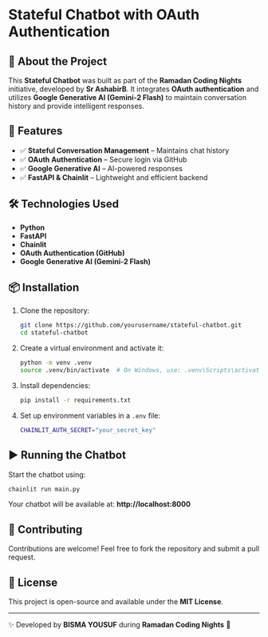 # Stateful Chatbot with OAuth Authentication

## 🌟 About the Project
This **Stateful Chatbot** was built as part of the **Ramadan Coding Nights** initiative, developed by **Sr AshabirB**. It integrates **OAuth authentication** and utilizes **Google Generative AI (Gemini-2 Flash)** to maintain conversation history and provide intelligent responses.

## 🚀 Features
- ✅ **Stateful Conversation Management** – Maintains chat history
- ✅ **OAuth Authentication** – Secure login via GitHub
- ✅ **Google Generative AI** – AI-powered responses
- ✅ **FastAPI & Chainlit** – Lightweight and efficient backend

## 🛠️ Technologies Used
- **Python**
- **FastAPI**
- **Chainlit**
- **OAuth Authentication (GitHub)**
- **Google Generative AI (Gemini-2 Flash)**

## 📦 Installation
1. Clone the repository:
   ```sh
   git clone https://github.com/yourusername/stateful-chatbot.git
   cd stateful-chatbot
   ```

2. Create a virtual environment and activate it:
   ```sh
   python -m venv .venv
   source .venv/bin/activate  # On Windows, use: .venv\Scripts\activate
   ```

3. Install dependencies:
   ```sh
   pip install -r requirements.txt
   ```

4. Set up environment variables in a `.env` file:
   ```sh
   CHAINLIT_AUTH_SECRET="your_secret_key"
   ```

## ▶️ Running the Chatbot
Start the chatbot using:
```sh
chainlit run main.py
```
Your chatbot will be available at: **http://localhost:8000**

## 🤝 Contributing
Contributions are welcome! Feel free to fork the repository and submit a pull request.

## 📜 License
This project is open-source and available under the **MIT License**.

---

✨ Developed by **BISMA YOUSUF** during **Ramadan Coding Nights** 🚀
